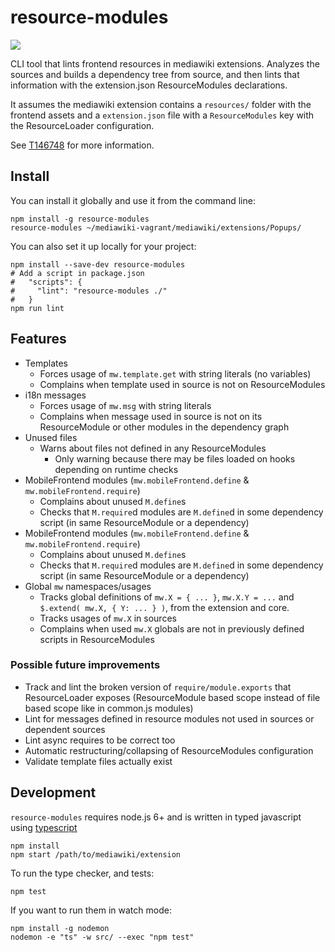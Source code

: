 # resource-modules

[![](https://travis-ci.org/joakin/resource-modules.svg)](https://travis-ci.org/joakin/resource-modules)

CLI tool that lints frontend resources in mediawiki extensions. Analyzes the
sources and builds a dependency tree from source, and then lints that
information with the extension.json ResourceModules declarations.

It assumes the mediawiki extension contains a `resources/` folder with the
frontend assets and a `extension.json` file with a `ResourceModules` key with
the ResourceLoader configuration.

See [T146748](https://phabricator.wikimedia.org/T146748) for more information.

## Install

You can install it globally and use it from the command line:

    npm install -g resource-modules
    resource-modules ~/mediawiki-vagrant/mediawiki/extensions/Popups/

You can also set it up locally for your project:

    npm install --save-dev resource-modules
    # Add a script in package.json
    #   "scripts": {
    #     "lint": "resource-modules ./"
    #   }
    npm run lint

## Features

* Templates
  * Forces usage of `mw.template.get` with string literals (no variables)
  * Complains when template used in source is not on ResourceModules
* i18n messages
  * Forces usage of `mw.msg` with string literals
  * Complains when message used in source is not on its ResourceModule or other
    modules in the dependency graph
* Unused files
  * Warns about files not defined in any ResourceModules
    * Only warning because there may be files loaded on hooks depending on
      runtime checks
* MobileFrontend modules (`mw.mobileFrontend.define`
  & `mw.mobileFrontend.require`)
  * Complains about unused `M.define`s
  * Checks that `M.require`d modules are `M.define`d in some dependency script
    (in same ResourceModule or a dependency)
* MobileFrontend modules (`mw.mobileFrontend.define`
  & `mw.mobileFrontend.require`)
  * Complains about unused `M.define`s
  * Checks that `M.require`d modules are `M.define`d in some dependency script
    (in same ResourceModule or a dependency)
* Global `mw` namespaces/usages
  * Tracks global definitions of `mw.X = { ... }`, `mw.X.Y = ...` and
    `$.extend( mw.X, { Y: ... } )`, from the extension and core.
  * Tracks usages of `mw.X` in sources
  * Complains when used `mw.X` globals are not in previously defined scripts in
    ResourceModules

### Possible future improvements

* Track and lint the broken version of `require/module.exports` that
  ResourceLoader exposes (ResourceModule based scope instead of file based
  scope like in common.js modules)
* Lint for messages defined in resource modules not used in sources or
  dependent sources
* Lint async requires to be correct too
* Automatic restructuring/collapsing of ResourceModules configuration
* Validate template files actually exist

## Development

`resource-modules` requires node.js 6+ and is written in typed javascript using
[typescript][]

    npm install
    npm start /path/to/mediawiki/extension

To run the type checker, and tests:

    npm test

If you want to run them in watch mode:

    npm install -g nodemon
    nodemon -e "ts" -w src/ --exec "npm test"

[typescript]: https://typescript.org/

